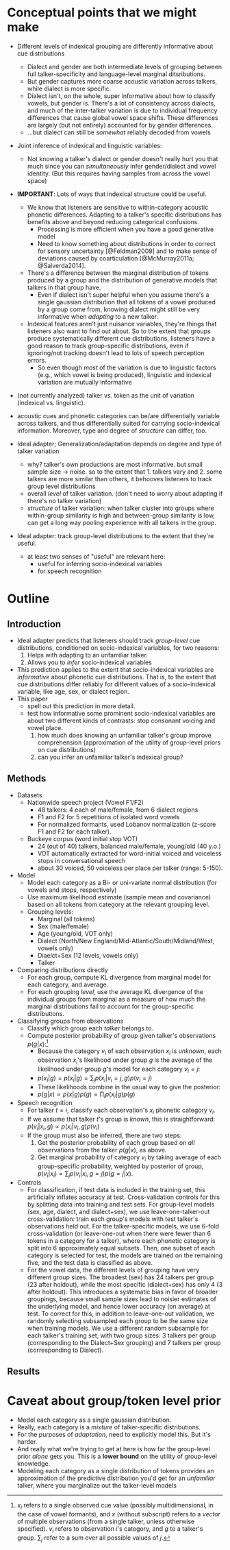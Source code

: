 # Conceptual points that we might make

* Different levels of indexical grouping are differently informative about cue distributions
    * Dialect and gender are both intermediate levels of grouping between full talker-specificity and language-level marginal ditsributions. 
    * But gender captures more coarse acoustic variation across talkers, while dialect is more specific.
    * Dialect isn't, on the whole, super informative about how to classify vowels, but gender is. There's a lot of consistency across dialects, and much of the inter-talker variation is due to individual frequency differences that cause global vowel space shifts. These differences are largely (but not entirely) accounted for by gender differences.
    * ...but dialect can still be _somewhat_ reliably decoded from vowels
* Joint inference of indexical and linguistic variables:
    * Not knowing a talker's dialect or gender doesn't really hurt you that much since you can _simultaneously_ infer gender/dialect and vowel identity. (But this requires having samples from across the vowel space)
* __IMPORTANT__: Lots of ways that indexical structure could be useful.
    * We know that listeners are sensitive to within-category acoustic phonetic differences. Adapting to a talker's specific distributions has benefits above and beyond reducing categorical confusions.
        * Processing is more efficient when you have a good generative model
        * Need to know something about distributions in order to correct for sensory uncertainty [@Feldman2009] and to make sense of deviations caused by coarticulation [@McMurray2011a; @Salverda2014].
    * There's a difference between the marginal distribution of tokens produced by a group and the distribution of generative models that talkers in that group have. 
        * Even if dialect isn't super helpful when you assume there's a single gaussian distribution that all tokens of a vowel produced by a group come from, knowing dialect might still be very informative when _adapting_ to a new talker.
    * Indexical features aren't just nuisance variables, they're things that listeners also want to find out about. So to the extent that groups produce systematically different cue distributions, listeners have a good reason to track group-specific distributions, even if ignoring/not tracking doesn't lead to lots of speech perception errors.
        * So even though _most_ of the variation is due to linguistic factors (e.g., which vowel is being produced), linguistic and indexical variation are mutually informative
* (not currently analyzed) talker vs. token as the unit of variation (indexical vs. linguistic).
* acoustic cues and phonetic categories can be/are differentially variable across talkers, and thus differentially suited for carrying socio-indexical information. Moreover, type and degree of _structure_ can differ, too.


* Ideal adapter; Generalization/adaptation depends on degree and type of talker variation
    * why? talker's own productions are most informative. but small sample size -> noise. so to the extent that 1. talkers vary and 2. some talkers are more similar than others, it behooves listeners to track group level distributions
    * overall _level_ of talker variation. (don't need to worry about adapting if there's no talker variation)
    * _structure_ of talker variation: when talker cluster into groups where within-group similarity is high and between-group similarity is low, can get a long way pooling experience with all talkers in the group.
* Ideal adapter: track group-level distributions to the extent that they're useful. 
    * at least two senses of "useful" are relevant here:
        * useful for inferring socio-indexical variables
        * for speech recognition


# Outline

## Introduction

* Ideal adapter predicts that listeners should track _group-level_ cue distributions, conditioned on socio-indexical variables, for two reasons:
    1. Helps with adapting to an unfamiliar talker.
    2. Allows you to _infer_ socio-indexical variables
* This prediction applies to the extent that socio-indexical variables are _informative_ about phonetic cue distributions. That is, to the extent that cue distributions differ reliably for different values of a socio-indexical variable, like age, sex, or dialect region.
* This paper
    * spell out this prediction in more detail.
    * test how informative some prominent socio-indexical variables are about two different kinds of contrasts: stop consonant voicing and vowel place.
        1. how much does knowing an unfamiliar talker's group improve comprehension (approximation of the utility of group-level priors on cue distributions)
        2. can you infer an unfamiliar talker's indexical group?

## Methods

* Datasets
    * Nationwide speech project (Vowel F1/F2)
        * 48 talkers: 4 each of male/female, from 6 dialect regions
        * F1 and F2 for 5 repetitions of isolated word vowels
        * For normalized formants, used Lobanov normalization (z-score F1 and F2 for each talker).
    * Buckeye corpus (word initial stop VOT)
        * 24 (out of 40) talkers, balanced male/female, young/old (40 y.o.)
        * VOT automatically extracted for word-initial voiced and voiceless stops in conversational speech
        * about 30 voiced, 50 voiceless per place per talker (range: 5-150).
* Model
    * Model each category as a Bi- or uni-variate normal distribution (for vowels and stops, respectively)
    * Use maximum likelihood estimate (sample mean and covariance) based on all tokens from category at the relevant grouping level.
    * Grouping levels:
        * Marginal (all tokens)
        * Sex (male/female)
        * Age (young/old, VOT only)
        * Dialect (North/New England/Mid-Atlantic/South/Midland/West, vowels only)
        * Diaelct+Sex (12 levels, vowels only)
        * Talker
* Comparing distributions directly
    * For each group, compute KL divergence from marginal model for each category, and average.
    * For each grouping _level_, use the average KL divergence of the individual groups from marginal as a measure of how much the marginal distributions fail to account for the group-specific distributions.
* Classifying groups from observations
    * Classify which group each _talker_ belongs to.
    * Compute posterior probability of group given talker's observations $p(g | x)$:[^notation]
        * Because the category $v_i$ of each observation $x_i$ is _unknown_, each observation $x_i$'s likelihood under group $g$ is the average of the likelihood under group $g$'s model for each category $v_i=j$:
        * $p(x_i | g) = p(x_i | g) = \sum_j p(x_i | v_i=j, g)p(v_i=j)$
        * These likelihoods combine in the usual way to give the posterior:
        * $p(g | x) \propto p(x | g)p(g) = \prod_i p(x_i | g) p(g)$
* Speech recognition
    * For talker $t=i$, classify each observation's $x_i$ phonetic category $v_i$.
    * If we assume that talker $t$'s group is _known_, this is straightforward: $p(v_i | x_i, g) \propto p(x_i | v_i, g) p(v_i)$
    * If the group must also be inferred, there are two steps:
        1. Get the posterior probability of each group based on _all_ observations from the talker $p(g | x)$, as above.
        2. Get marginal probability of category $v_i$ by taking average of each group-specific probability, weighted by posterior of group, $p(v_i | x_i) = \sum_j p(v_i | x_i, g=j) p(g=j | x)$.
* Controls
    * For classification, if test data is included in the training set, this artificially inflates accuracy at test.  Cross-validation controls for this by splitting data into training and test sets.  For group-level models (sex, age, dialect, and dialect+sex), we use leave-one-talker-out cross-validation: train each group's models with test talker's observations held out. For the talker-specific models, we use 6-fold cross-validation (or leave-one-out when there were fewer than 6 tokens in a category for a talker), where each phonetic category is split into 6 approximately equal subsets. Then, one subset of each category is selected for test, the models are trained on the remaining five, and the test data is classified as above.
    * For the vowel data, the different levels of grouping have very different group sizes. The broadest (sex) has 24 talkers per group (23 after holdout), while the most specific (dialect+sex) has only 4 (3 after holdout).  This introduces a systematic bias in favor of broader groupings, because small sample sizes lead to noisier estimates of the underlying model, and hence lower accuracy (on average) at test. To correct for this, in addition to leave-one-out validation, we randomly selecting subsampled each group to be the same size when training models. We use a different random subsample for each talker's training set, with two group sizes: 3 talkers per group (corresponding to the Dialect+Sex grouping) and 7 talkers per group (corresponding to Dialect).

[^notation]: $x_i$ refers to a single observed cue value (possibly multidimensional, in the case of vowel formants), and $x$ (without subscript) refers to a _vector_ of multiple observations (from a single talker, unless otherwise specified). $v_i$ refers to observation $i$'s category, and $g$ to a talker's group. $\sum_j$ refer to a sum over all possible values of $j$.

## Results



# Caveat about group/token level prior

* Model each category as a single gaussian distribution.
* Really, each category is a _mixture_ of talker-specific distributions.
* For the purposes of _adaptation_, need to explicitly model this. But it's harder.
* And really what we're trying to get at here is how far the group-level prior _alone_ gets you. This is a __lower bound__ on the utility of group-level knowledge.
* Modeling each category as a single distribution of tokens provides an approximation of the predictive distribution you'd get for an _unfamiliar_ talker, where you marginalize out the talker-level models 
